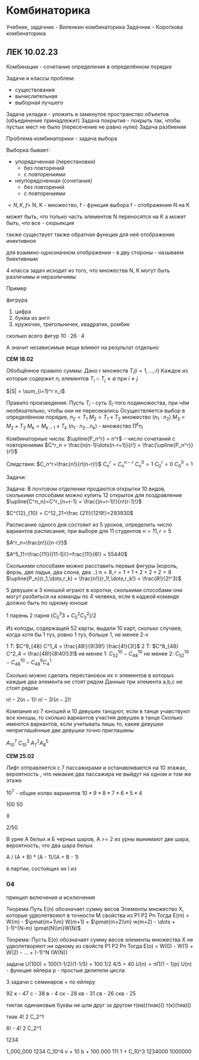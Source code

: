 # Комбинаторика

Учебник, задачник - Виленкин комбинаторика
Задачник - Короткова комбинаторика

## ЛЕК 10.02.23

Комбинации - сочетание определения в определённом порядке

Задачи и классы проблем:
- существования
- вычислительная
- выборная лучшего

Задача укладки - уложить в замкнутое пространство объектов (объединение принадлежит)
Задача покрытия - покрыть так, чтобы пустых мест не было (пересечение не равно нулю)
Задача разбиения

Проблема комбинаторики - задача выбора

Выборка бывает:
- упорядоченная (перестановки)
	- без повторений
	- с повторениями
- неупорядоченная (сочетания)
	- без повторений
	- с повторениями

$<N, K, f>$ N, K - множество,  f - функция выбора
f - отображения N на K

может быть, что только часть элементов N переносятся на K
а может быть, что все - сюрьекция

также существует также обратная функция
для неё отображение инективное

для взаимно-однозначном отображении - в дву стороны - называем биективным

4 класса задач исходит из того, что множества N, K могут быть различимы и неразличимы

Пример

фигрура
1) цифра
2) буква из англ
3) кружочек, трегольничек, квадратик, ромбик

сколько всего фигур
$10 \cdot 26 \cdot 4$

А значит независимые вещи влияют на результат отдельно

**СЕМ 18.02**

Обобщённое правило суммы:
Дано r множеств $T_i (i=1,\dots, r )$
Каждое из которые содержит $n_i$ элементов $T_i \cap T_j \neq \emptyset$ при $i \neq j$

$|S| = \sum_{i=1}^r n_i$

Правило произведения:
Пусть $T_i$ - суть $S_i$-того подмножества, при чём необязательно, чтобы они не пересекались
Осуществляется выбор в определённом порядке, $n_2 = T_1$
$M_2 = T_1 \times T_2$
множество $(n_1 \cdot n_2)$
$M_3 = M_2 \times T_3$
$M_k = M_{k-1}\times T_{k}$ $(n_1\cdot n_2\dots n_k)$ - множество $\prod^k n_i$

Комбинаторные числа:
$\upline{P_n^r} = n^r$ - число сочетаний с повторениями
$C^r_n = \frac{n(n-1)\dots(n-r+1)}{r!} = \frac{\upline{P_n^r}}{r!}$

Следствия:
$C_n^r=\frac{n!}{r!(n-r)!}$
$C^r_n=C^{n-r}_n$
$C^0_n=1$
$C^r_0=0$
$C^0_0=1$

Задачи:

Задача: В почтовом отделении продаются открытки 10 видов, сколькими способами можно купить 12 открыток для поздравления
$\upline{C^n_n}=C^r_{n+r-1} = \frac{(n+r-1)!}{n!(r-1)!}$

$C^{12}_{10} = C^12_21=\frac {21!}{12!9!}=293930$

Расписание одного дня состояит из 5 уроков, определить число вариантов расписания, при выборе для 11 студентов
$n=11, r=5$

$A^r_n=\frac{n!}{(n-r)!}$

$A^5_11=\frac{11!}{(11-5)!}=frac{11!}{6!} = 55440$

Сколькими способами можно расставить первые фигуры (король, ферзь, две ладьи, два слона, два ..)
$n = 8, r= 1+1+2+2+2=8$
$\upline{P_n}(r_1,\dots,r_k) = \frac{n!}{r_1!,\dots,r_k!} = \frac{8!}{2!^3}$

5 девушек и 3 юношей играют в коротки, сколькими способами они могут разбиться на команды по 4 челвека, если в каджой команде должно быть по одному юноше

1 парень   2 парня
$(C_5^3 3 + C^2_5 C^2_3) / 2$

Из колоды, содержащей 52 карты, выдали 10 карт, сколько случаев, когда хотя бы 1 туз, ровно 1 туз, больше 1, не менее 2-х

1 Т: $C^9_{48} C^1_4 = \frac{48!}{9!39!} \frac{4!}{3!}$
2 T: $C^8_{48} C^2_4 = \frac{48!}{8!40!}3!$
не менее 1: $C^{10}_{52} - C^{10}_{48}$
не менее 2: $C^{10}_{52} - C^{10}_{48} - C^9_{48}C^1_4$

Сколько можно сделать перестановок их n элементов в которых каждые два элемента не стоят рядом
Данные три элемента a,b,c не стоят рядом

$n! - 2(n-1)!$
$n! - 3!(n-2)!$

Компания из 7 юношей и 10 девушек танцуют, если в танце учавствуют все юношы, то сколько вариантов участия девушек в танце
Сколько имеются вариантов, если учитывать лишь то, какие девушки неприглашённые
две девушки точно приглашены

$A_{10}^7$
$C_{10}^3$
$A_7^2 A_{8}^5$


**СЕМ 25.02**

Лифт отправляется с 7 пассажирами и останавливается на 10 этажах, вероятность , что никакие два пассажира не выйдут на одном и том же этаже

$10^7$ - общее колво вариантов
$10 * 9*8*7*6*5*4$


100
50

X

2/50

В урне A белых и Б черных шаров, A >= 2
из урны вынимают две шара, вероятность, что два шара белых

A / (A + B) * (A - 1)/(A + B - 1)

в партии, состоящих их l из

### 04

принцип включения и исключения 

Теорема Путь E(n) обозначает сумму весов 
Элементы множество Х, которые удволетвояют в точности 
М свойства из P1 P2 Pn
Тогда E(m) = W(m) - $\pmat{m+1\\m} W(m+1) + $\pmat{m+2\\m} w(m+2) - \dots + (-1)^{N-m} \pmat{N\\m}W(N)$

Теорема: Пусть E(o) обозначает сумму весов
элементы множества Х не удволетворяют ни одному из свойств P1 P2 Pn 
Тогда E(o) = W(0) - W(1) + W(2) - ... + (-1)^N (W(N))

задача
U(100) = 100(1-1/2)(1-1/5) = 100 1/2 4/5 = 40
$U(n) = n \prod(1-1/p)$
U(n) - функция эйлера
p - простые делители цисла


3 задачи с семинаров + по ейлеру 

92 
к - 47
с - 38
в - 4
ск - 28
кв - 31
св - 26
скв - 25

тиктак одинаковые буквы не шли друг за другом
т(иа)(тиак)()
т(к)(тиа)()

тиак
4! 2 С_2^1

6! - 4! 2 С_2^1

1234

1_000_000
1234 C_10^4
v + 10
b + 100
000
111
1 + C_10^3
1234000
1000000

